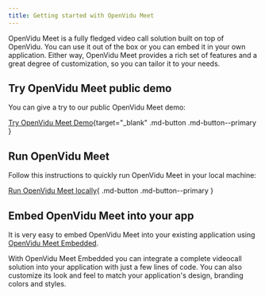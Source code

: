 ```yaml
---
title: Getting started with OpenVidu Meet
---
```


OpenVidu Meet is a fully fledged video call solution built on top of OpenVidu. You can use it out of the box or you can embed it in your own application.
Either way, OpenVidu Meet provides a rich set of features and a great degree of customization, so you can tailor it to your needs.

## Try OpenVidu Meet public demo

You can give a try to our public OpenVidu Meet demo:

[Try OpenVidu Meet Demo](https://meet.openvidu.io){target="\_blank" .md-button .md-button--primary }

## Run OpenVidu Meet

Follow this instructions to quickly run OpenVidu Meet in your local machine:

[Run OpenVidu Meet locally](../deployment/local.md){ .md-button .md-button--primary }

## Embed OpenVidu Meet into your app

It is very easy to embed OpenVidu Meet into your existing application using [OpenVidu Meet Embedded](../embedded/intro.md).

With OpenVidu Meet Embedded you can integrate a complete videocall solution into your application with just a few lines of code. You can also customize its look and feel to match your application's design, branding colors and styles.
